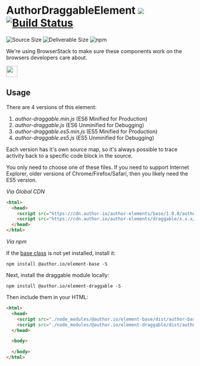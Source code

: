 # AuthorDraggableElement [![](https://data.jsdelivr.com/v1/package/npm/@author.io/element-draggable/badge)](https://www.jsdelivr.com/package/npm/@author.io/element-draggable?path=dist) [![Build Status](https://travis-ci.org/author-elements/draggable.svg?branch=master&style=for-the-badge)](https://travis-ci.org/author-elements/draggable)

<!-- TODO: Add description -->

![Source Size](https://img.shields.io/github/size/author-elements/draggable/src/element.js.svg?colorB=%23333333&label=Source&logo=JavaScript&logoColor=%23aaaaaa&style=for-the-badge) ![Deliverable Size](https://img.shields.io/bundlephobia/minzip/@author.io/element-draggable.svg?colorB=%23333333&label=Minified-Gzipped&logo=JavaScript&style=for-the-badge) ![npm](https://img.shields.io/npm/v/@author.io/element-draggable.svg?colorB=%23333&label=%40author.io%2Felement-draggable&logo=npm&style=for-the-badge)

We're using BrowserStack to make sure these components work on the browsers developers care about.

<a href="https://browserstack.com"><img src="https://github.com/author-elements/draggable/raw/master/browserstack.png" height="30px"/></a>

## Usage

There are 4 versions of this element:

1. *author-draggable.min.js* (ES6 Minified for Production)
1. _author-draggable.js_ (ES6 Unminified for Debugging)
1. *author-draggable.es5.min.js* (ES5 Minified for Production)
1. _author-draggable.es5.js_ (ES5 Unminified for Debugging)

Each version has it's own source map, so it's always possible to trace activity back to a specific code block in the source.

You only need to choose one of these files. If you need to support Internet Explorer, older versions of Chrome/Firefox/Safari, then you likely need the ES5 version.

*Via Global CDN*

```html
<html>
  <head>
    <script src="https://cdn.author.io/author-elements/base/1.0.0/author-base.min.js"></script>
    <script src="https://cdn.author.io/author-elements/draggable/x.x.x/author-draggable.min.js"></script>
  </head>
</html>
```

*Via npm*

If the [base class](https://github.com/author-elements/base) is not yet installed, install it:

`npm install @author.io/element-base -S`

Next, install the draggable module locally:

`npm install @author.io/element-draggable -S`

Then include them in your HTML:

```html
<html>
  <head>
    <script src="./node_modules/@author.io/element-base/dist/author-base.min.js"></script>
    <script src="./node_modules/@author.io/element-draggable/dist/author-draggable.min.js"></script>
  </head>

  <body>

  </body>
</html>
```
